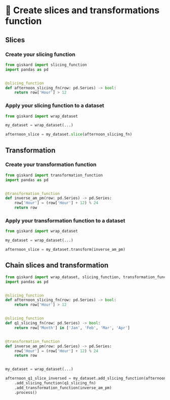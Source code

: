 # 🔪 Create slices and transformations function

## Slices

### Create your slicing function

```python
from giskard import slicing_function
import pandas as pd


@slicing_function
def afternoon_slicing_fn(row: pd.Series) -> bool:
    return row['Hour'] > 12

```

### Apply your slicing function to a dataset

```python
from giskard import wrap_dataset

my_dataset = wrap_dataset(...)

afternoon_slice = my_dataset.slice(afternoon_slicing_fn)

```

## Transformation

### Create your transformation function

```python
from giskard import transformation_function
import pandas as pd


@transformation_function
def inverse_am_pm(row: pd.Series) -> pd.Series:
    row['Hour'] = (row['Hour'] + 12) % 24
    return row

```

### Apply your transformation function to a dataset

```python
from giskard import wrap_dataset

my_dataset = wrap_dataset(...)

afternoon_slice = my_dataset.transform(inverse_am_pm)

```

## Chain slices and transformation

```python
from giskard import wrap_dataset, slicing_function, transformation_function
import pandas as pd


@slicing_function
def afternoon_slicing_fn(row: pd.Series) -> bool:
    return row['Hour'] > 12


@slicing_function
def q1_slicing_fn(row: pd.Series) -> bool:
    return row['Month'] in ['Jan', 'Feb', 'Mar', 'Apr']


@transformation_function
def inverse_am_pm(row: pd.Series) -> pd.Series:
    row['Hour'] = (row['Hour'] + 12) % 24
    return row


my_dataset = wrap_dataset(...)

afternoon_q1_slice_inversed = my_dataset.add_slicing_function(afternoon_slicing_fn)
    .add_slicing_function(q1_slicing_fn)
    .add_transformation_function(inverse_am_pm)
    .process()


```
